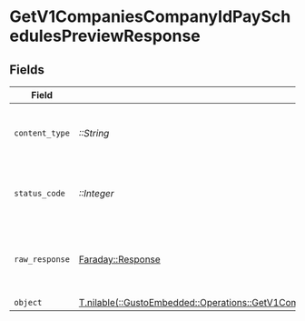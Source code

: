 # GetV1CompaniesCompanyIdPaySchedulesPreviewResponse


## Fields

| Field                                                                                                                                                                               | Type                                                                                                                                                                                | Required                                                                                                                                                                            | Description                                                                                                                                                                         |
| ----------------------------------------------------------------------------------------------------------------------------------------------------------------------------------- | ----------------------------------------------------------------------------------------------------------------------------------------------------------------------------------- | ----------------------------------------------------------------------------------------------------------------------------------------------------------------------------------- | ----------------------------------------------------------------------------------------------------------------------------------------------------------------------------------- |
| `content_type`                                                                                                                                                                      | *::String*                                                                                                                                                                          | :heavy_check_mark:                                                                                                                                                                  | HTTP response content type for this operation                                                                                                                                       |
| `status_code`                                                                                                                                                                       | *::Integer*                                                                                                                                                                         | :heavy_check_mark:                                                                                                                                                                  | HTTP response status code for this operation                                                                                                                                        |
| `raw_response`                                                                                                                                                                      | [Faraday::Response](https://www.rubydoc.info/gems/faraday/Faraday/Response)                                                                                                         | :heavy_check_mark:                                                                                                                                                                  | Raw HTTP response; suitable for custom response parsing                                                                                                                             |
| `object`                                                                                                                                                                            | [T.nilable(::GustoEmbedded::Operations::GetV1CompaniesCompanyIdPaySchedulesPreviewResponseBody)](../../models/operations/getv1companiescompanyidpayschedulespreviewresponsebody.md) | :heavy_minus_sign:                                                                                                                                                                  | OK                                                                                                                                                                                  |